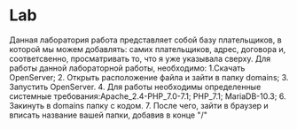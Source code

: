 # Lab
Данная лаборатория работа представляет собой базу плательщиков, в которой мы можем добавлять: самих плательщиков, адрес, договора и, соответсвенно, просматривать то, что я уже указывала сверху.
Для работы данной лабораторной работы, необходимо:
1.Скачать OpenServer;
2. Открыть расположение файла и зайти в папку domains;
3. Запустить OpenServer.
4. Для работы необходимы определенные системные требования:Apache_2.4-PHP_7.0-7.1; PHP_7.1; MariaDB-10.3;
6. Закинуть в domains папку с кодом.
7. После чего, зайти в браузер и вписать название вашей папки, добавив в конце "/"
